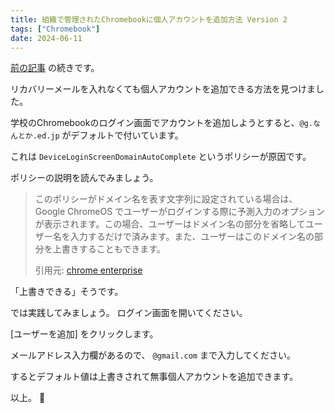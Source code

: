 ```yaml
---
title: 組織で管理されたChromebookに個人アカウントを追加方法 Version 2
tags: ["Chromebook"]
date: 2024-06-11
---
```


[前の記事](/blog/org-chromebook-personal-account/) の続きです。

リカバリーメールを入れなくても個人アカウントを追加できる方法を見つけました。

学校のChromebookのログイン画面でアカウントを追加しようとすると、`@g.なんとか.ed.jp` がデフォルトで付いています。

これは `DeviceLoginScreenDomainAutoComplete` というポリシーが原因です。

ポリシーの説明を読んでみましょう。

> このポリシーがドメイン名を表す文字列に設定されている場合は、Google ChromeOS でユーザーがログインする際に予測入力のオプションが表示されます。この場合、ユーザーはドメイン名の部分を省略してユーザー名を入力するだけで済みます。また、ユーザーはこのドメイン名の部分を上書きすることもできます。
>
> 引用元: [chrome enterprise](https://chromeenterprise.google/policies/?policy=DeviceLoginScreenDomainAutoComplete)

「上書きできる」そうです。

では実践してみましょう。 ログイン画面を開いてください。

[ユーザーを追加] をクリックします。

メールアドレス入力欄があるので、 `@gmail.com` まで入力してください。

するとデフォルト値は上書きされて無事個人アカウントを追加できます。

以上。 🎉
